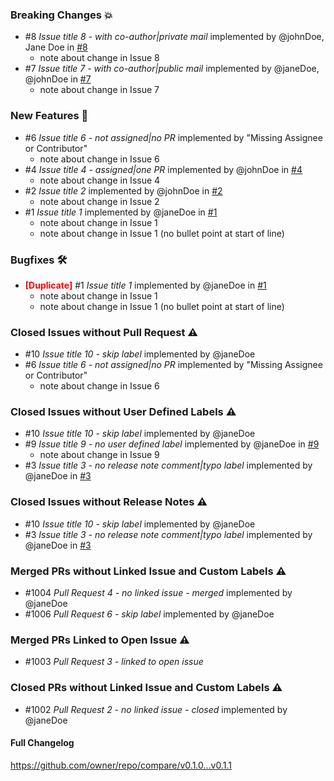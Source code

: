 ### Breaking Changes 💥
- #8 _Issue title 8 - with co-author|private mail_ implemented by @johnDoe, Jane Doe in [#8](link-to-pr-8)
  - note about change in Issue 8
- #7 _Issue title 7 - with co-author|public mail_ implemented by @janeDoe, @johnDoe in [#7](link-to-pr-7)
  - note about change in Issue 7


### New Features 🎉
- #6 _Issue title 6 - not assigned|no PR_ implemented by "Missing Assignee or Contributor"
  - note about change in Issue 6
- #4 _Issue title 4 - assigned|one PR_ implemented by @johnDoe in [#4](link-to-pr-4)
  - note about change in Issue 4
- #2 _Issue title 2_ implemented by @johnDoe in [#2](link-to-pr-2)
  - note about change in Issue 2
- #1 _Issue title 1_ implemented by @janeDoe in [#1](link-to-pr-1)
  - note about change in Issue 1
  - note about change in Issue 1 (no bullet point at start of line)


### Bugfixes 🛠
- **<span style="color: red;">[Duplicate]<span>** #1 _Issue title 1_ implemented by @janeDoe in [#1](link-to-pr-1)
  - note about change in Issue 1
  - note about change in Issue 1 (no bullet point at start of line)


### Closed Issues without Pull Request ⚠️
- #10 _Issue title 10 - skip label_ implemented by @janeDoe
- #6 _Issue title 6 - not assigned|no PR_ implemented by "Missing Assignee or Contributor"
  - note about change in Issue 6


### Closed Issues without User Defined Labels ⚠️
- #10 _Issue title 10 - skip label_ implemented by @janeDoe
- #9 _Issue title 9 - no user defined label_ implemented by @janeDoe in [#9](link-to-pr-9)
  - note about change in Issue 9
- #3 _Issue title 3 - no release note comment|typo label_ implemented by @janeDoe in [#3](link-to-pr-3)


### Closed Issues without Release Notes ⚠️
- #10 _Issue title 10 - skip label_ implemented by @janeDoe
- #3 _Issue title 3 - no release note comment|typo label_ implemented by @janeDoe in [#3](link-to-pr-3)


### Merged PRs without Linked Issue and Custom Labels ⚠️
- #1004 _Pull Request 4 - no linked issue - merged_ implemented by @janeDoe
- #1006 _Pull Request 6 - skip label_ implemented by @janeDoe


### Merged PRs Linked to Open Issue ⚠️
- #1003 _Pull Request 3 - linked to open issue_


### Closed PRs without Linked Issue and Custom Labels ⚠️
- #1002 _Pull Request 2 - no linked issue - closed_ implemented by @janeDoe


#### Full Changelog
https://github.com/owner/repo/compare/v0.1.0...v0.1.1